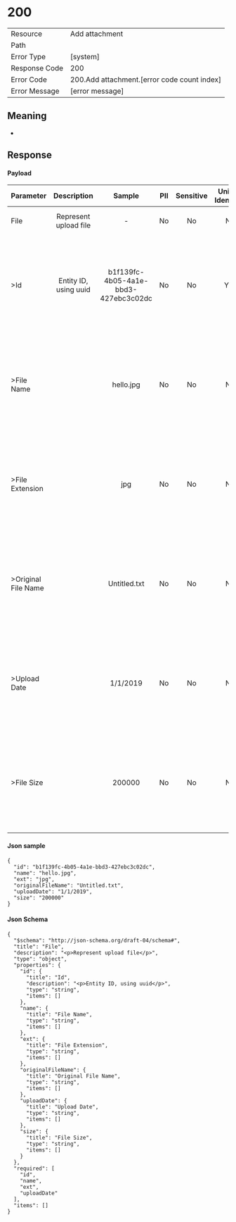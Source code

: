 # 200

|                                       |                                                 |
| ------------------------------------- | ----------------------------------------------- |
| Resource                              | Add attachment                                         |
| Path                                  |                                            |
| Error Type                            | [system]                                       |
| Response Code                         | 200                                              |
| Error Code                            | 200.Add attachment.[error code count index]                                     |
| Error Message                         | [error message] |

## Meaning
-

## Response


#### Payload 



| Parameter | Description | Sample | PII | Sensitive | Unique Identifier | Mandatory | Default | Details |
| :----- | :-----: | :-----: | :-----: | :-----: | :-----: | :-----: | :-----: | :----- |
| File | &#xA;&#xA;Represent upload file&#xA; |  -  | No | No | No | No |  -  | Data Type : object<br>  |
| >Id | &#xA;&#xA;Entity ID, using uuid&#xA; | b1f139fc-4b05-4a1e-bbd3-427ebc3c02dc | No | No | Yes | No |  -  | Data Type : string<br> Min. length :  - <br> Max. length : No<br> Regex :  - <br>  |
| >File Name |  | hello.jpg | No | No | No | No |  -  | Data Type : string<br> Min. length :  - <br> Max. length : No<br> Regex :  - <br>  |
| >File Extension |  | jpg | No | No | No | No |  -  | Data Type : string<br> Min. length :  - <br> Max. length : No<br> Regex :  - <br>  |
| >Original File Name |  | Untitled.txt | No | No | No | No |  -  | Data Type : string<br> Min. length :  - <br> Max. length : No<br> Regex :  - <br>  |
| >Upload Date |  | 1/1/2019 | No | No | No | No |  -  | Data Type : string<br> Min. length :  - <br> Max. length : No<br> Regex :  - <br>  |
| >File Size |  | 200000 | No | No | No | No |  -  | Data Type : string<br> Min. length :  - <br> Max. length : No<br> Regex :  - <br>  |



#### Json sample
```
{
  "id": "b1f139fc-4b05-4a1e-bbd3-427ebc3c02dc",
  "name": "hello.jpg",
  "ext": "jpg",
  "originalFileName": "Untitled.txt",
  "uploadDate": "1/1/2019",
  "size": "200000"
}
```


#### Json Schema
```
{
  "$schema": "http://json-schema.org/draft-04/schema#",
  "title": "File",
  "description": "<p>Represent upload file</p>",
  "type": "object",
  "properties": {
    "id": {
      "title": "Id",
      "description": "<p>Entity ID, using uuid</p>",
      "type": "string",
      "items": []
    },
    "name": {
      "title": "File Name",
      "type": "string",
      "items": []
    },
    "ext": {
      "title": "File Extension",
      "type": "string",
      "items": []
    },
    "originalFileName": {
      "title": "Original File Name",
      "type": "string",
      "items": []
    },
    "uploadDate": {
      "title": "Upload Date",
      "type": "string",
      "items": []
    },
    "size": {
      "title": "File Size",
      "type": "string",
      "items": []
    }
  },
  "required": [
    "id",
    "name",
    "ext",
    "uploadDate"
  ],
  "items": []
}
```

